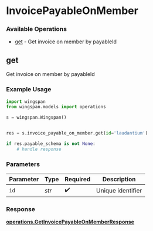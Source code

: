 # InvoicePayableOnMember

### Available Operations

* [get](#get) - Get invoice on member by payableId

## get

Get invoice on member by payableId

### Example Usage

```python
import wingspan
from wingspan.models import operations

s = wingspan.Wingspan()


res = s.invoice_payable_on_member.get(id='laudantium')

if res.payable_schema is not None:
    # handle response
```

### Parameters

| Parameter          | Type               | Required           | Description        |
| ------------------ | ------------------ | ------------------ | ------------------ |
| `id`               | *str*              | :heavy_check_mark: | Unique identifier  |


### Response

**[operations.GetInvoicePayableOnMemberResponse](../../models/operations/getinvoicepayableonmemberresponse.md)**


